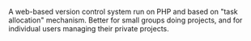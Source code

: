 A web-based version control system run on PHP and based on "task allocation" mechanism. Better for small groups doing projects, and for individual users managing their private projects.